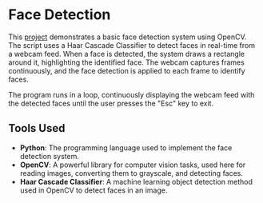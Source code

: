 # Face Detection 


This [project](https://github.com/nasim-raj-laskar/pyth-30/blob/main/Python%2030/Face-detection/project.py) demonstrates a basic face detection system using OpenCV. The script uses a Haar Cascade Classifier to detect faces in real-time from a webcam feed. When a face is detected, the system draws a rectangle around it, highlighting the identified face. The webcam captures frames continuously, and the face detection is applied to each frame to identify faces.

The program runs in a loop, continuously displaying the webcam feed with the detected faces until the user presses the "Esc" key to exit.

## Tools Used
- **Python**: The programming language used to implement the face detection system.
- **OpenCV**: A powerful library for computer vision tasks, used here for reading images, converting them to grayscale, and detecting faces.
- **Haar Cascade Classifier**: A machine learning object detection method used in OpenCV to detect faces in an image.
